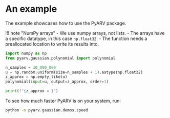 # An example

The example showcases how to use the PyARV package.

!!! note "NumPy arrays"
    - We use numpy arrays, not lists. 
    - The arrays have a specific datatype, in this case `np.float32`.
    - The function needs a preallocated location to write its results into. 

```python
import numpy as np
from pyarv.gaussian.polynomial import polynomial

n_samples = 10_000_000
u = np.random.uniform(size=n_samples + 1).astype(np.float32)
z_approx = np.empty_like(u)
polynomial(input=u, output=z_approx, order=1)

print(f"{z_approx = }")
```

To see how much faster PyARV is on your system, run:
```bash
python -m pyarv.gaussian.demos.speed
```